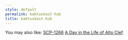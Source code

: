 ```yaml
---
style: default
permalink: kaktuskast-hub
title: kaktuskast-hub
---
```

You may also like:
[SCP-1266](http://scp-wiki.net/scp-1266)
[A Day in the Life of Alto Clef](http://scp-wiki.net/a-day-in-the-life-of-alto-clef)